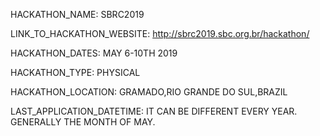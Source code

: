 HACKATHON_NAME: SBRC2019

LINK_TO_HACKATHON_WEBSITE: http://sbrc2019.sbc.org.br/hackathon/

HACKATHON_DATES: MAY 6-10TH 2019

HACKATHON_TYPE: PHYSICAL

HACKATHON_LOCATION: GRAMADO,RIO GRANDE DO SUL,BRAZIL

LAST_APPLICATION_DATETIME: IT CAN BE DIFFERENT EVERY YEAR. GENERALLY THE MONTH OF MAY.
